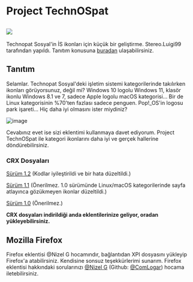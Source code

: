 # Project TechnOSpat
[<img src="https://github.com/stereoDotLuigi/Project-TechnOSpat/assets/110627763/a3ee76aa-5032-4f4d-936a-e8304bf00303">](https://chromewebstore.google.com/detail/project-technospat/bobkofmkjmklhjieiaokljhkeeahhpap)
-
Technopat Sosyal'in İS ikonları için küçük bir geliştirme. Stereo.Luigi99 tarafından yapıldı.
Tanıtım konusuna [buradan](https://www.technopat.net/sosyal/konu/technopattaki-is-ikonlarini-degistirmek-project-technospat.2882184/) ulaşabilirsiniz.

## Tanıtım
Selamlar. Technopat Sosyal'deki işletim sistemi kategorilerinde takılırken ikonları görüyorsunuz, değil mi?
Windows 10 logolu Windows 11, klasör ikonlu Windows 8.1 ve 7, sadece Apple logolu macOS kategorisi...
Bir de Linux kategorisinin %70'ten fazlası sadece penguen. Pop!_OS'in logosu park işareti... Hiç daha iyi olmasını ister miydiniz?

![image](https://github.com/stereoDotLuigi/Project-TechnOSpat/assets/110627763/cc46a973-9345-4f57-af5e-9adb2bc37674)

Cevabınız evet ise sizi eklentimi kullanmaya davet ediyorum.
Project TechnOSpat ile kategori ikonlarını daha iyi ve gerçek hallerine döndürebilirsiniz.

### CRX Dosyaları
[Sürüm 1.2](https://drive.google.com/file/d/1Q3gGxTPTtFjpljXNuTbz0K2mkX5eIBWS/view?usp=sharing) (Kodlar iyileştirildi ve bir hata düzeltildi.)

[Sürüm 1.1](https://drive.google.com/file/d/1hZCa4xAkpVOXJqwk7OCx5sm7c_9bjyDp/view) (Önerilmez. 1.0 sürümünde Linux/macOS kategorilerinde sayfa atlayınca gözükmeyen ikonlar düzeltildi.)

[Sürüm 1.0](https://drive.google.com/file/d/147sXc8fP1HHiHuuOu4HwAied88a0p1OE/view) (Önerilmez.)

**CRX dosyaları indirildiği anda eklentilerinize geliyor, oradan yükleyebilirsiniz.**

## Mozilla Firefox

Firefox eklentisi @Nizel G hocamındır, bağlantıdan XPI dosyasını yükleyip
Firefox'a atabilirsiniz. Kendisine sonsuz teşekkürlerimi sunarım. Firefox eklentisi hakkındaki sorularınızı [@Nizel G](https://www.technopat.net/sosyal/uye/nizel-g.648405/) (Github: [@ComLogar](https://github.com/ComLogar)) hocama iletebilirsiniz.

